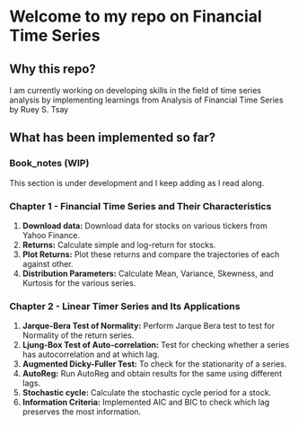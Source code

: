 # Welcome to my repo on Financial Time Series
## Why this repo? 
I am currently working on developing skills in the field of time series analysis by implementing learnings from Analysis of Financial Time Series by Ruey S. Tsay

## What has been implemented so far?

### Book_notes (WIP)
This section is under development and I keep adding as I read along.

### Chapter 1 - Financial Time Series and Their Characteristics
1. **Download data:** Download data for stocks on various tickers from Yahoo Finance.
2. **Returns:** Calculate simple and log-return for stocks.
3. **Plot Returns:** Plot these returns and compare the trajectories of each against other.
4. **Distribution Parameters:** Calculate Mean, Variance, Skewness, and Kurtosis for the various series.

### Chapter 2 - Linear Timer Series and Its Applications
1. **Jarque-Bera Test of Normality:** Perform Jarque Bera test to test for Normality of the return series.
2. **Ljung-Box Test of Auto-correlation:** Test for checking whether a series has autocorrelation and at which lag.
3. **Augmented Dicky-Fuller Test:** To check for the stationarity of a series.
4. **AutoReg:** Run AutoReg and obtain results for the same using different lags.
5. **Stochastic cycle:** Calculate the stochastic cycle period for a stock.
6. **Information Criteria:** Implemented AIC and BIC to check which lag preserves the most information.
